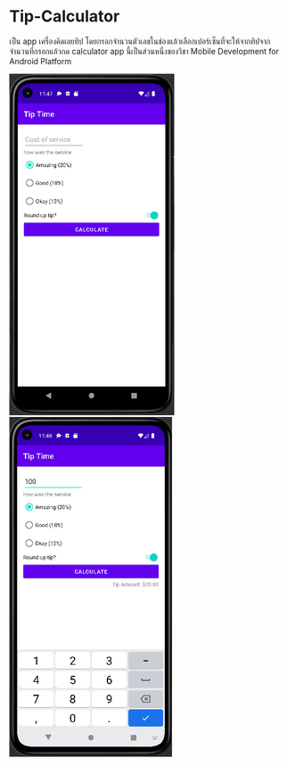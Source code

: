 # Tip-Calculator
เป็น app เครื่องคิดเลยทิป โดยกรอกจำนวนตัวเลขในช่องแล้วเลือกเปอร์เซ็นที่จะให้จากทิปจากจำนวนที่กรอกแล้วกด calculator
app นี้เป็นส่วนหนึ่งของวิชา Mobile Development for Android Platform

![alt text](https://github.com/63410156/Tip-Calculator/blob/master/img/tip1.PNG) ![alt text](https://github.com/63410156/Tip-Calculator/blob/master/img/tip2.PNG) 
